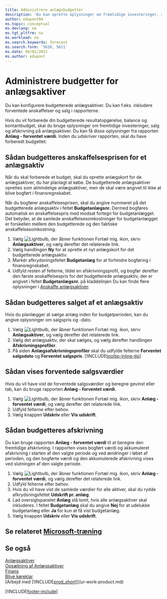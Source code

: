 ```yaml
---
title: Administrere anlægsbudgetter
description: 'Du kan oprette oplysninger om fremtidige investeringer, salg og afskrivning på anlægsaktiver for at forberede budgetter og prognoser.'
author: edupont04
ms.topic: conceptual
ms.devlang: na
ms.tgt_pltfrm: na
ms.workload: na
ms.search.keywords: forecast
ms.search.form: '5610, 5611'
ms.date: 04/01/2021
ms.author: edupont
---
```

# <a name="manage-budgets-for-fixed-assets"></a>Administrere budgetter for anlægsaktiver

Du kan konfigurere budgetterede anlægsaktiver. Du kan f.eks. inkludere forventede anskaffelser og salg i rapporterne.  

Hvis du vil forberede din budgetterede resultatopgørelse, balance og kontantbudget, skal du bruge oplysninger om fremtidige investeringer, salg og afskrivning på anlægsaktiver. Du kan få disse oplysninger fra rapporten **Anlæg - forventet værdi**. Inden du udskriver rapporten, skal du have forberedt budgettet.  

## <a name="to-budget-the-acquisition-cost-of-a-fixed-asset"></a>Sådan budgetteres anskaffelsesprisen for et anlægsaktiv

Når du skal forberede et budget, skal du oprette anlægskort for de anlægsaktiver, du har planlagt at købe. De budgetterede anlægsaktiver oprettes som almindelige anlægsaktiver, men de skal være angivet til ikke at blive bogført i finansregnskabet.

Når du bogfører anskaffelsesprisen, skal du angive nummeret på det budgetterede anlægsaktiv i feltet **Budgetanlægsnr.** Dermed bogføres automatisk en anskaffelsespris med modsat fortegn for budgetanlægget. Det betyder, at de samlede anskaffelsesomkostninger for budgetanlægget er forskellen mellem den budgetterede og den faktiske anskaffelsesomkostning.

1. Vælg ![Lightbulb, der åbner funktionen Fortæl mig.](media/ui-search/search_small.png "Fortæl mig, hvad du vil foretage dig") ikon, skriv **Anlægsaktiver**, og vælg derefter det relaterede link.
2. Vælg handlingen **Ny** for at oprette et nyt anlægskort for det budgetterede anlægsaktiv.
3. Markér afkrydsningsfeltet **Budgetanlæg** for at forhindre bogføring i finansregnskabet.
4. Udfyld resten af felterne, tildel en afskrivningsprofil, og bogfør derefter den første anskaffelsespris for det budgetterede anlægsaktiv, der er angivet i feltet **Budgetanlægsnr.** på kladdelinjen Du kan finde flere oplysninger i [Anskaffe anlægsaktiver](fa-how-acquire.md).

## <a name="to-budget-the-disposal-of-a-fixed-asset"></a>Sådan budgetteres salget af et anlægsaktiv

Hvis du planlægger at sælge anlæg inden for budgetperioden, kan du angive oplysninger om salgspris og -dato.

1. Vælg ![Lightbulb, der åbner funktionen Fortæl mig.](media/ui-search/search_small.png "Fortæl mig, hvad du vil foretage dig") ikon, skriv **Anlægsaktiver**, og vælg derefter det relaterede link.
2. Vælg det anlægsaktiv, der skal sælges, og vælg derefter handlingen **Afskrivningsprofiler**.
3. På siden **Anlægsafskrivningsprofiler** skal du udfylde felterne **Forventet salgsdato** og **Forventet salgspris**. [!INCLUDE[tooltip-inline-tip](includes/tooltip-inline-tip_md.md)]

## <a name="to-view-projected-disposal-values"></a>Sådan vises forventede salgsværdier

Hvis du vil have vist de forventede salgsværdier og beregne gevinst eller tab, kan du bruge rapporten **Anlæg - forventet værdi**.

1. Vælg ![Lightbulb, der åbner funktionen Fortæl mig.](media/ui-search/search_small.png "Fortæl mig, hvad du vil foretage dig") ikon, skriv **Anlæg - forventet værdi**, og vælg derefter det relaterede link.
2. Udfyld felterne efter behov.
3. Vælg knappen **Udskriv** eller **Vis udskrift**.

## <a name="to-budget-depreciation"></a>Sådan budgetteres afskrivning

Du kan bruge rapporten **Anlæg - forventet værdi** til at beregne den fremtidige afskrivning. I rapporten vises bogført værdi og akkumuleret afskrivning i starten af den valgte periode og ved ændringer i løbet af perioden, og den bogførte værdi og den akkumulerede afskrivning vises ved slutningen af den valgte periode.

1. Vælg ![Lightbulb, der åbner funktionen Fortæl mig.](media/ui-search/search_small.png "Fortæl mig, hvad du vil foretage dig") ikon, skriv **Anlæg - forventet værdi**, og vælg derefter det relaterede link.
2. Udfyld felterne efter behov.
3. Hvis du vil have vist de samlede værdier for alle aktiver, skal du rydde afkrydsningsfeltet **Udskrift pr. anlæg**.
4. Lad oversigtspanelet **Anlæg** stå tomt, hvis alle anlægsaktiver skal inkluderes. I feltet **Budgetanlæg** skal du angive **Nej** for at udelukke budgetanlæg eller **Ja** for kun at få vist budgetanlæg.
5. Vælg knappen **Udskriv** eller **Vis udskrift**.

## <a name="see-related-microsoft-training"></a>Se relateret [Microsoft-træning](/training/modules/budget-fixed-assets/)

## <a name="see-also"></a>Se også

[Anlægsaktiver](fa-manage.md)  
[Opsætning af Anlægsaktiver](fa-setup.md)  
[Finans](finance.md)  
[Blive køreklar](ui-get-ready-business.md)  
[Arbejd med [!INCLUDE[prod_short](includes/prod_short.md)]](ui-work-product.md)


[!INCLUDE[footer-include](includes/footer-banner.md)]
